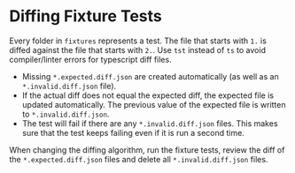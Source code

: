 # Diffing Fixture Tests

Every folder in `fixtures` represents a test.
The file that starts with `1.` is diffed against the file that starts with `2.`. Use `tst` instead of `ts` to avoid compiler/linter errors for typescript diff files.

- Missing `*.expected.diff.json` are created automatically (as well as an `*.invalid.diff.json` file).
- If the actual diff does not equal the expected diff, the expected file is updated automatically. The previous value of the expected file is written to `*.invalid.diff.json`.
- The test will fail if there are any `*.invalid.diff.json` files. This makes sure that the test keeps failing even if it is run a second time.

When changing the diffing algorithm, run the fixture tests, review the diff of the `*.expected.diff.json` files and delete all `*.invalid.diff.json` files.
